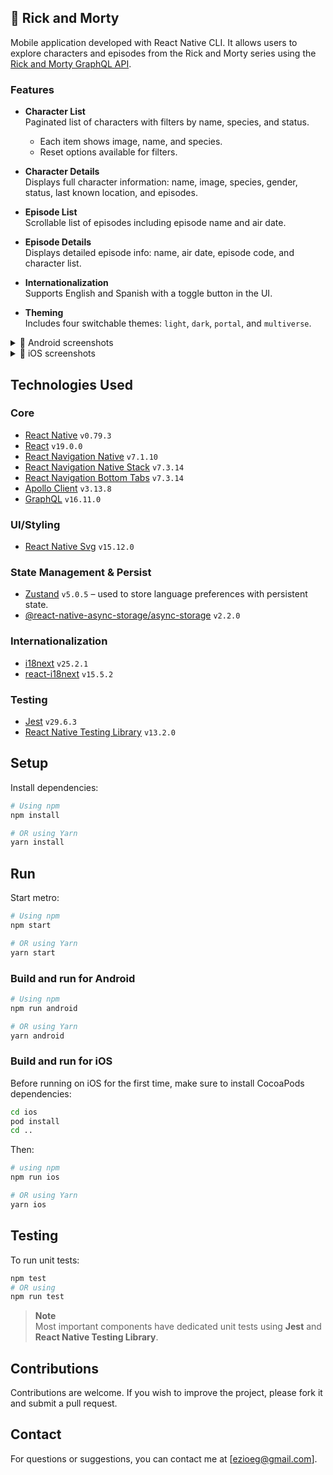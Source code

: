 ## 🔬 Rick and Morty  
Mobile application developed with React Native CLI. It allows users to explore characters and episodes from the Rick and Morty series using the [Rick and Morty GraphQL API](https://rickandmortyapi.com/graphql).

### Features  
- **Character List**  
  Paginated list of characters with filters by name, species, and status.  
  - Each item shows image, name, and species.  
  - Reset options available for filters.

- **Character Details**  
  Displays full character information: name, image, species, gender, status, last known location, and episodes.

- **Episode List**  
  Scrollable list of episodes including episode name and air date.

- **Episode Details**  
  Displays detailed episode info: name, air date, episode code, and character list.

- **Internationalization**  
  Supports English and Spanish with a toggle button in the UI.

- **Theming**  
  Includes four switchable themes: `light`, `dark`, `portal`, and `multiverse`.

<details>
  <summary>📱 Android screenshots</summary>
  <p>
    <img src="https://github.com/user-attachments/assets/c218f6c8-8215-4833-b076-93338c68e479" alt="Character List" width="400"/>
    <img src="https://github.com/user-attachments/assets/212cbbf6-fed8-4042-9d61-1df4cce8e11d" alt="Character Details" width="400"/>
  </p>
  <p>
    <img src="https://github.com/user-attachments/assets/139fe2be-b2dc-4d18-90fe-198bf704316d" alt="Character Filters" width="400"/>
    <img src="https://github.com/user-attachments/assets/14eac77a-a6a1-46f7-a59d-478e59411b13" alt="Episode List" width="400"/>
  </p>
  <p>
    <img src="https://github.com/user-attachments/assets/cfc1c66e-15c3-437b-a13f-a1ff88a12080" alt="Episode Details" width="400"/>
  </p>
</details>

<details>
  <summary>📱 iOS screenshots</summary>
  <p>
    <img src="https://github.com/user-attachments/assets/7c4738c0-605b-43ea-a85a-045ac9f2c8eb" alt="Character List iOS" width="400"/>
    <img src="https://github.com/user-attachments/assets/ac687653-2462-4a36-a8e4-2e93ce46ecd0" alt="Character Details iOS" width="400"/>
  </p>
  <p>
    <img src="https://github.com/user-attachments/assets/4d687c63-647a-47a0-afba-9706517c2fc9" alt="Character Filters iOS" width="400"/>
    <img src="https://github.com/user-attachments/assets/2329a9bc-7ec7-48cb-a895-f141e789a7b6" alt="Episode List iOS" width="400"/>
  </p>
  <p>
    <img src="https://github.com/user-attachments/assets/682d4471-8e18-4a3e-a3b8-2875aa31325f" alt="Episode Details iOS" width="400"/>
  </p>
</details>

## Technologies Used
### Core
- [React Native](https://reactnative.dev/) `v0.79.3`
- [React](https://reactjs.org/) `v19.0.0`
- [React Navigation Native](https://reactnavigation.org/docs/getting-started) `v7.1.10`
- [React Navigation Native Stack](https://reactnavigation.org/docs/native-stack-navigator) `v7.3.14`
- [React Navigation Bottom Tabs](https://reactnavigation.org/docs/bottom-tab-navigator) `v7.3.14`
- [Apollo Client](https://www.apollographql.com/docs/react/) `v3.13.8`
- [GraphQL](https://graphql.org/) `v16.11.0`

### UI/Styling
- [React Native Svg](https://github.com/react-native-svg/react-native-svg) `v15.12.0`

### State Management & Persist
- [Zustand](https://github.com/pmndrs/zustand) `v5.0.5` – used to store language preferences with persistent state.
- [@react-native-async-storage/async-storage](https://github.com/react-native-async-storage/async-storage) `v2.2.0`

### Internationalization
- [i18next](https://www.i18next.com/) `v25.2.1`
- [react-i18next](https://react.i18next.com/) `v15.5.2`

### Testing
- [Jest](https://jestjs.io/) `v29.6.3`
- [React Native Testing Library](https://callstack.github.io/react-native-testing-library/) `v13.2.0`

## Setup
Install dependencies:
```bash
# Using npm
npm install

# OR using Yarn
yarn install
   ```

## Run
Start metro:
```sh
# Using npm
npm start

# OR using Yarn
yarn start
```

### Build and run for Android

```sh
# Using npm
npm run android

# OR using Yarn
yarn android
```

### Build and run for iOS
Before running on iOS for the first time, make sure to install CocoaPods dependencies:
```bash
cd ios
pod install
cd ..
```

Then:
```bash
# using npm
npm run ios

# OR using Yarn
yarn ios
```

## Testing
To run unit tests:

```bash
npm test
# OR using
npm run test
```
> **Note**  
> Most important components have dedicated unit tests using **Jest** and **React Native Testing Library**.

## Contributions
Contributions are welcome. If you wish to improve the project, please fork it and submit a pull request.

## Contact
For questions or suggestions, you can contact me at [ezioeg@gmail.com].
